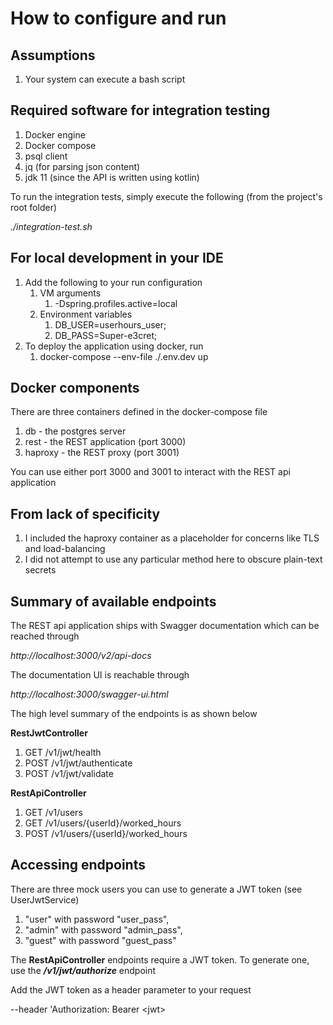 # How to configure and run

## Assumptions
1. Your system can execute a bash script

## Required software for integration testing
1. Docker engine
2. Docker compose
3. psql client
4. jq (for parsing json content)
5. jdk 11 (since the API is written using kotlin)

To run the integration tests, simply execute the following (from the project's root folder)

_./integration-test.sh_

## For local development in your IDE
1. Add the following to your run configuration
   1. VM arguments
      1. -Dspring.profiles.active=local
   2. Environment variables
      1. DB_USER=userhours_user;
      2. DB_PASS=Super-e3cret;
2. To deploy the application using docker, run
   1. docker-compose --env-file ./.env.dev up

## Docker components
There are three containers defined in the docker-compose file
1. db - the postgres server
2. rest - the REST application (port 3000)
3. haproxy - the REST proxy (port 3001)

You can use either port 3000 and 3001 to interact with the REST api application

## From lack of specificity
1. I included the haproxy container as a placeholder for concerns like TLS and load-balancing
2. I did not attempt to use any particular method here to obscure plain-text secrets

## Summary of available endpoints
The REST api application ships with Swagger documentation which can be reached through

_http://localhost:3000/v2/api-docs_

The documentation UI is reachable through

_http://localhost:3000/swagger-ui.html_

The high level summary of the endpoints is as shown below

**RestJwtController**
1. GET /v1/jwt/health
2. POST /v1/jwt/authenticate
3. POST /v1/jwt/validate

**RestApiController**
1. GET /v1/users
2. GET /v1/users/{userId}/worked_hours
3. POST /v1/users/{userId}/worked_hours

## Accessing endpoints
There are three mock users you can use to generate a JWT token (see UserJwtService)
1. "user" with password "user_pass",
2. "admin" with password "admin_pass",
3. "guest" with password "guest_pass"

The **RestApiController** endpoints require a JWT token. To generate one, use the _**/v1/jwt/authorize**_ endpoint

Add the JWT token as a header parameter to your request

--header 'Authorization: Bearer &lt;jwt&gt;

